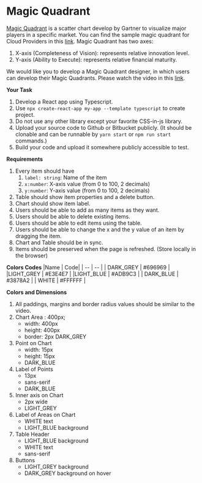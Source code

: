 

# Magic Quadrant

[Magic Quadrant](https://en.wikipedia.org/wiki/Magic_Quadrant) is a scatter chart develop by Gartner to visualize major players in a specific market. You can find the sample magic quadrant for Cloud Providers in this [link](https://aws.amazon.com/blogs/aws/aws-named-as-a-cloud-leader-for-the-10th-consecutive-year-in-gartners-infrastructure-platform-services-magic-quadrant/).
Magic Quadrant has two axes:
 1. X-axis (Completeness of Vision): represents relative innovation level.
 2. Y-axis (Ability to Execute): represents relative financial maturity.

We would like you to develop a Magic Quadrant designer, in which users can develop their Magic Quadrants. Please watch the video in this [link](https://youtu.be/RF5xhFNzhYI).

**Your Task**
1. Develop a React app using Typescript.
2. Use `npx create-react-app my-app --template typescript` to create project.
3. Do not use any other library except your favorite CSS-in-js library.
4. Upload your source code to Github or Bitbucket publicly. (It should be clonable and can be runnable by `yarn start` or `npm run start` commands.)
5. Build your code and upload it somewhere publicly accessible to test.

**Requirements**

 1. Every item should have
	 1. `label: string`: Name of the item
	 2. `x:number`: X-axis value (from 0 to 100, 2 decimals)
	 3. `y:number`: Y-axis value (from 0 to 100, 2 decimals)
 2. Table should show item properties and a delete button.
 3. Chart should show item label.
 4. Users should be able to add as many items as they want.
 5. Users should be able to delete existing items.
 6. Users should be able to edit items using the table.
 7. Users should be able to change the x and the y value of an item by dragging the item.
 8. Chart and Table should be in sync.
 9. Items should be preserved when the page is refreshed. (Store locally in the browser)

**Colors Codes**
|Name | Code|
| -- | -- |
| DARK_GREY | #696969 |
|LIGHT_GREY | #E3E4E7 |
|LIGHT_BLUE | #ADB9C3 |
| DARK_BLUE | #3878A2 |
| WHITE | #FFFFFF |

**Colors and Dimensions**

 1. All paddings, margins and border radius values should be similar to the video.
 2. Chart Area : 400px;
	 - width: 400px
	 - height: 400px
	 - border: 2px DARK_GREY
 3. Point on Chart
	 - width: 15px
	 - height: 15px
	 - DARK_BLUE
 4. Label of Points
	 - 13px
	 - sans-serif
	 - DARK_BLUE
 5. Inner axis on Chart
	 - 2px wide
	 - LIGHT_GREY
 6. Label of Areas on Chart
	 - WHITE text
	 - LIGHT_BLUE background
 7. Table Header
	 - LIGHT_BLUE background
	 - WHITE text
	 - sans-serif
8. Buttons
	- LIGHT_GREY background
	- DARK_GREY background on hover 
